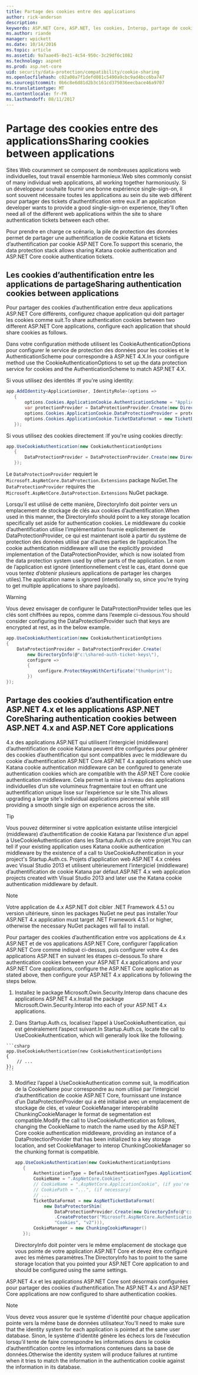 ```yaml
---
title: Partage des cookies entre des applications
author: rick-anderson
description: 
keywords: ASP.NET Core, ASP.NET, les cookies, Interop, partage de cookie
ms.author: riande
manager: wpickett
ms.date: 10/14/2016
ms.topic: article
ms.assetid: 9a7aae45-8e21-4c54-950c-3c29df6c1082
ms.technology: aspnet
ms.prod: asp.net-core
uid: security/data-protection/compatibility/cookie-sharing
ms.openlocfilehash: c02a00a7f1defd081c5490a9cbc9ad4bcc6ba747
ms.sourcegitcommit: 0b6c8e6d81d2b3c161cd375036eecbace46a9707
ms.translationtype: MT
ms.contentlocale: fr-FR
ms.lasthandoff: 08/11/2017
---
```

# <a name="sharing-cookies-between-applications"></a><span data-ttu-id="67651-103">Partage des cookies entre des applications</span><span class="sxs-lookup"><span data-stu-id="67651-103">Sharing cookies between applications</span></span>

<span data-ttu-id="67651-104">Sites Web couramment se composent de nombreuses applications web individuelles, tout travail ensemble harmonieux.</span><span class="sxs-lookup"><span data-stu-id="67651-104">Web sites commonly consist of many individual web applications, all working together harmoniously.</span></span> <span data-ttu-id="67651-105">Si un développeur souhaite fournir une bonne expérience single-sign-on, il sont souvent nécessaire toutes les applications au sein du site web différent pour partager des tickets d’authentification entre eux.</span><span class="sxs-lookup"><span data-stu-id="67651-105">If an application developer wants to provide a good single-sign-on experience, they'll often need all of the different web applications within the site to share authentication tickets between each other.</span></span>

<span data-ttu-id="67651-106">Pour prendre en charge ce scénario, la pile de protection des données permet de partager une authentification de cookie Katana et tickets d’authentification par cookie ASP.NET Core.</span><span class="sxs-lookup"><span data-stu-id="67651-106">To support this scenario, the data protection stack allows sharing Katana cookie authentication and ASP.NET Core cookie authentication tickets.</span></span>

## <a name="sharing-authentication-cookies-between-applications"></a><span data-ttu-id="67651-107">Les cookies d’authentification entre les applications de partage</span><span class="sxs-lookup"><span data-stu-id="67651-107">Sharing authentication cookies between applications</span></span>

<span data-ttu-id="67651-108">Pour partager des cookies d’authentification entre deux applications ASP.NET Core différents, configurez chaque application qui doit partager les cookies comme suit.</span><span class="sxs-lookup"><span data-stu-id="67651-108">To share authentication cookies between two different ASP.NET Core applications, configure each application that should share cookies as follows.</span></span>

<span data-ttu-id="67651-109">Dans votre configuration méthode utilisent les CookieAuthenticationOptions pour configurer le service de protection des données pour les cookies et le AuthenticationScheme pour correspondre à ASP.NET 4.X.</span><span class="sxs-lookup"><span data-stu-id="67651-109">In your configure method use the CookieAuthenticationOptions to set up the data protection service for cookies and the AuthenticationScheme to match ASP.NET 4.X.</span></span>

<span data-ttu-id="67651-110">Si vous utilisez des identités :</span><span class="sxs-lookup"><span data-stu-id="67651-110">If you're using identity:</span></span>

```csharp
app.AddIdentity<ApplicationUser, IdentityRole>(options =>
   {
       options.Cookies.ApplicationCookie.AuthenticationScheme = "ApplicationCookie";
       var protectionProvider = DataProtectionProvider.Create(new DirectoryInfo(@"c:\shared-auth-ticket-keys\"));
       options.Cookies.ApplicationCookie.DataProtectionProvider = protectionProvider;
       options.Cookies.ApplicationCookie.TicketDataFormat = new TicketDataFormat(protectionProvider.CreateProtector("Microsoft.AspNetCore.Authentication.Cookies.CookieAuthenticationMiddleware", "Cookies", "v2"));
   });
   ```

<span data-ttu-id="67651-111">Si vous utilisez des cookies directement :</span><span class="sxs-lookup"><span data-stu-id="67651-111">If you're using cookies directly:</span></span>

```csharp
app.UseCookieAuthentication(new CookieAuthenticationOptions
   {
       DataProtectionProvider = DataProtectionProvider.Create(new DirectoryInfo(@"c:\shared-auth-ticket-keys\"))
   });
   ```
   
<span data-ttu-id="67651-112">Le `DataProtectionProvider` requiert le `Microsoft.AspNetCore.DataProtection.Extensions` package NuGet.</span><span class="sxs-lookup"><span data-stu-id="67651-112">The `DataProtectionProvider` requires the `Microsoft.AspNetCore.DataProtection.Extensions` NuGet package.</span></span>

<span data-ttu-id="67651-113">Lorsqu’il est utilisé de cette manière, DirectoryInfo doit pointer vers un emplacement de stockage de clés aux cookies d’authentification.</span><span class="sxs-lookup"><span data-stu-id="67651-113">When used in this manner, the DirectoryInfo should point to a key storage location specifically set aside for authentication cookies.</span></span> <span data-ttu-id="67651-114">Le middleware du cookie d’authentification utilise l’implémentation fournie explicitement de DataProtectionProvider, ce qui est maintenant isolé à partir du système de protection des données utilisé par d’autres parties de l’application.</span><span class="sxs-lookup"><span data-stu-id="67651-114">The cookie authentication middleware will use the explicitly provided implementation of the DataProtectionProvider, which is now isolated from the data protection system used by other parts of the application.</span></span> <span data-ttu-id="67651-115">Le nom de l’application est ignoré (intentionnellement c’est le cas, étant donné que vous tentez d’obtenir plusieurs applications de partager les charges utiles).</span><span class="sxs-lookup"><span data-stu-id="67651-115">The application name is ignored (intentionally so, since you're trying to get multiple applications to share payloads).</span></span>

>[!WARNING]
><span data-ttu-id="67651-116">Vous devez envisager de configurer le DataProtectionProvider telles que les clés sont chiffrées au repos, comme dans l’exemple ci-dessous.</span><span class="sxs-lookup"><span data-stu-id="67651-116">You should consider configuring the DataProtectionProvider such that keys are encrypted at rest, as in the below example.</span></span>
>
>
>  ```csharp
>  app.UseCookieAuthentication(new CookieAuthenticationOptions
>  {
>      DataProtectionProvider = DataProtectionProvider.Create(
>          new DirectoryInfo(@"c:\shared-auth-ticket-keys\"),
>          configure =>
>          {
>              configure.ProtectKeysWithCertificate("thumbprint");
>          })
>  });
>  ```

## <a name="sharing-authentication-cookies-between-aspnet-4x-and-aspnet-core-applications"></a><span data-ttu-id="67651-117">Partage des cookies d’authentification entre ASP.NET 4.x et les applications ASP.NET Core</span><span class="sxs-lookup"><span data-stu-id="67651-117">Sharing authentication cookies between ASP.NET 4.x and ASP.NET Core applications</span></span>

<span data-ttu-id="67651-118">4.x des applications ASP.NET qui utilisent l’intergiciel (middleware) d’authentification de cookie Katana peuvent être configurées pour générer des cookies d’authentification qui sont compatibles avec le middleware du cookie d’authentification ASP.NET Core.</span><span class="sxs-lookup"><span data-stu-id="67651-118">ASP.NET 4.x applications which use Katana cookie authentication middleware can be configured to generate authentication cookies which are compatible with the ASP.NET Core cookie authentication middleware.</span></span> <span data-ttu-id="67651-119">Cela permet la mise à niveau des applications individuelles d’un site volumineux fragmentaire tout en offrant une authentification unique lisse sur l’expérience sur le site.</span><span class="sxs-lookup"><span data-stu-id="67651-119">This allows upgrading a large site's individual applications piecemeal while still providing a smooth single sign on experience across the site.</span></span>

>[!TIP]
> <span data-ttu-id="67651-120">Vous pouvez déterminer si votre application existante utilise intergiciel (middleware) d’authentification de cookie Katana par l’existence d’un appel à UseCookieAuthentication dans les Startup.Auth.cs de votre projet.</span><span class="sxs-lookup"><span data-stu-id="67651-120">You can tell if your existing application uses Katana cookie authentication middleware by the existence of a call to UseCookieAuthentication in your project's Startup.Auth.cs.</span></span> <span data-ttu-id="67651-121">Projets d’application web ASP.NET 4.x créées avec Visual Studio 2013 et utilisent ultérieurement l’intergiciel (middleware) d’authentification de cookie Katana par défaut.</span><span class="sxs-lookup"><span data-stu-id="67651-121">ASP.NET 4.x web application projects created with Visual Studio 2013 and later use the Katana cookie authentication middleware by default.</span></span>

> [!NOTE]
> <span data-ttu-id="67651-122">Votre application de 4.x ASP.NET doit cibler .NET Framework 4.5.1 ou version ultérieure, sinon les packages NuGet ne peut pas installer.</span><span class="sxs-lookup"><span data-stu-id="67651-122">Your ASP.NET 4.x application must target .NET Framework 4.5.1 or higher, otherwise the necessary NuGet packages will fail to install.</span></span>

<span data-ttu-id="67651-123">Pour partager des cookies d’authentification entre vos applications de 4.x ASP.NET et de vos applications ASP.NET Core, configurer l’application ASP.NET Core comme indiqué ci-dessus, puis configurer votre 4.x des applications ASP.NET en suivant les étapes ci-dessous.</span><span class="sxs-lookup"><span data-stu-id="67651-123">To share authentication cookies between your ASP.NET 4.x applications and your ASP.NET Core applications, configure the ASP.NET Core application as stated above, then configure your ASP.NET 4.x applications by following the steps below.</span></span>

1.  <span data-ttu-id="67651-124">Installez le package Microsoft.Owin.Security.Interop dans chacune des applications ASP.NET 4.x.</span><span class="sxs-lookup"><span data-stu-id="67651-124">Install the package Microsoft.Owin.Security.Interop into each of your ASP.NET 4.x applications.</span></span>

2.   <span data-ttu-id="67651-125">Dans Startup.Auth.cs, localisez l’appel à UseCookieAuthentication, qui est généralement l’aspect suivant.</span><span class="sxs-lookup"><span data-stu-id="67651-125">In Startup.Auth.cs, locate the call to UseCookieAuthentication, which will generally look like the following.</span></span>

    ```csharp
    app.UseCookieAuthentication(new CookieAuthenticationOptions
    {
        // ...
    });
    ```
    
3.  <span data-ttu-id="67651-126">Modifiez l’appel à UseCookieAuthentication comme suit, la modification de la CookieName pour correspondre au nom utilisé par l’intergiciel d’authentification de cookie ASP.NET Core, fournissant une instance d’un DataProtectionProvider qui a été initialisé avec un emplacement de stockage de clés, et valeur CookieManager interopérabilité ChunkingCookieManager le format de segmentation est compatible.</span><span class="sxs-lookup"><span data-stu-id="67651-126">Modify the call to UseCookieAuthentication as follows, changing the CookieName to match the name used by the ASP.NET Core cookie authentication middleware, providing an instance of a DataProtectionProvider that has been initialized to a key storage location, and set CookieManager to interop ChunkingCookieManager so the chunking format is compatible.</span></span>

    ```csharp
    app.UseCookieAuthentication(new CookieAuthenticationOptions
       {
           AuthenticationType = DefaultAuthenticationTypes.ApplicationCookie,
           CookieName = ".AspNetCore.Cookies",
           // CookieName = ".AspNetCore.ApplicationCookie", (if you're using identity)
           // CookiePath = "...", (if necessary)
           // ...
           TicketDataFormat = new AspNetTicketDataFormat(
               new DataProtectorShim(
                   DataProtectionProvider.Create(new DirectoryInfo(@"c:\shared-auth-ticket-keys\"))
                   .CreateProtector("Microsoft.AspNetCore.Authentication.Cookies.CookieAuthenticationMiddleware",
                   "Cookies", "v2"))),
           CookieManager = new ChunkingCookieManager()
       });
       ```
    <span data-ttu-id="67651-127">DirectoryInfo doit pointer vers le même emplacement de stockage que vous pointe de votre application ASP.NET Core et devez être configuré avec les mêmes paramètres.</span><span class="sxs-lookup"><span data-stu-id="67651-127">The DirectoryInfo has to point to the same storage location that you pointed your ASP.NET Core application to and should be configured using the same settings.</span></span>

<span data-ttu-id="67651-128">ASP.NET 4.x et les applications ASP.NET Core sont désormais configurées pour partager des cookies d’authentification.</span><span class="sxs-lookup"><span data-stu-id="67651-128">The ASP.NET 4.x and ASP.NET Core applications are now configured to share authentication cookies.</span></span>

> [!NOTE]
> <span data-ttu-id="67651-129">Vous devez vous assurer que le système d’identité pour chaque application pointe vers la même base de données utilisateur.</span><span class="sxs-lookup"><span data-stu-id="67651-129">You'll need to make sure that the identity system for each application is pointed at the same user database.</span></span> <span data-ttu-id="67651-130">Sinon, le système d’identité génère les échecs lors de l’exécution lorsqu’il tente de faire correspondre les informations dans le cookie d’authentification contre les informations contenues dans sa base de données.</span><span class="sxs-lookup"><span data-stu-id="67651-130">Otherwise the identity system will produce failures at runtime when it tries to match the information in the authentication cookie against the information in its database.</span></span>
